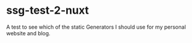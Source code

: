 # ssg-test-2-nuxt
A test to see which of the static Generators I should use for my personal website and blog.

